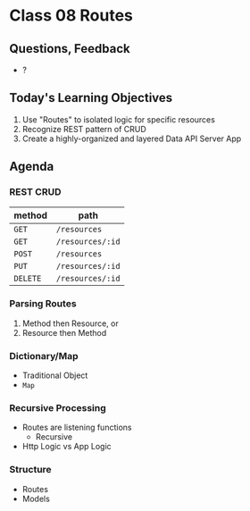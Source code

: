 # Class 08 Routes

## Questions, Feedback

* ?
	
## Today's Learning Objectives

1. Use "Routes" to isolated logic for specific resources
1. Recognize REST pattern of CRUD
1. Create a highly-organized and layered Data API Server App

## Agenda

### REST CRUD

method | path
---|---
`GET` |     `/resources`
`GET` |     `/resources/:id`
`POST` |    `/resources`
`PUT` |     `/resources/:id`
`DELETE` |  `/resources/:id`

### Parsing Routes

1. Method then Resource, or
1. Resource then Method

### Dictionary/Map

* Traditional Object
* `Map`

### Recursive Processing

* Routes are listening functions
    * Recursive
* Http Logic vs App Logic

### Structure

* Routes
* Models